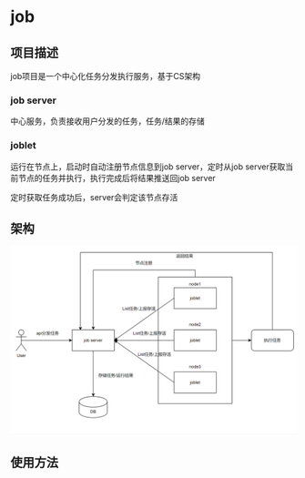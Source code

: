 # job

## 项目描述

job项目是一个中心化任务分发执行服务，基于CS架构

### job server

中心服务，负责接收用户分发的任务，任务/结果的存储

### joblet

运行在节点上，启动时自动注册节点信息到job server，定时从job server获取当前节点的任务并执行，执行完成后将结果推送回job server

定时获取任务成功后，server会判定该节点存活

## 架构

![image-20220616140106895](images/readme-1.png)

## 使用方法